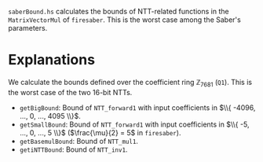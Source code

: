 
`saberBound.hs` calculates the bounds of NTT-related functions in the `MatrixVectorMul` of `firesaber`.
This is the worst case among the Saber's parameters.

# Explanations
We calculate the bounds defined over the coefficient ring $\mathbb{Z}_{7681}$ (`Q1`). This is the worst case of the two 16-bit NTTs.
- `getBigBound`: Bound of `NTT_forward1` with input coefficients in $\\{ -4096, ..., 0, ..., 4095 \\}$.
- `getSmallBound`: Bound of `NTT_forward1` with input coefficients in $\\{ -5, ..., 0, ..., 5 \\}$ ($\frac{\mu}{2} = 5$ in `firesaber`).
- `getBasemulBound`: Bound of `NTT_mul1`.
- `getiNTTBound`: Bound of `NTT_inv1`.

